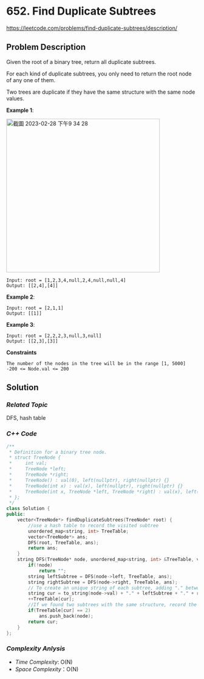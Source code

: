 # 652. Find Duplicate Subtrees
https://leetcode.com/problems/find-duplicate-subtrees/description/

## Problem Description

Given the root of a binary tree, return all duplicate subtrees.

For each kind of duplicate subtrees, you only need to return the root node of any one of them.

Two trees are duplicate if they have the same structure with the same node values.


**Example 1**:

<img width="404" alt="截圖 2023-02-28 下午9 34 28" src="https://user-images.githubusercontent.com/18256877/221869418-67bf97bb-8ab3-4143-8cb8-ee4cea25e03a.png">

```
Input: root = [1,2,3,4,null,2,4,null,null,4]
Output: [[2,4],[4]]
```
**Example 2**:
```
Input: root = [2,1,1]
Output: [[1]]
```
**Example 3**:
```
Input: root = [2,2,2,3,null,3,null]
Output: [[2,3],[3]]
```

**Constraints**
```
The number of the nodes in the tree will be in the range [1, 5000]
-200 <= Node.val <= 200
```

## Solution

### _Related Topic_
   DFS, hash table

### _C++ Code_
```cpp
/**
 * Definition for a binary tree node.
 * struct TreeNode {
 *     int val;
 *     TreeNode *left;
 *     TreeNode *right;
 *     TreeNode() : val(0), left(nullptr), right(nullptr) {}
 *     TreeNode(int x) : val(x), left(nullptr), right(nullptr) {}
 *     TreeNode(int x, TreeNode *left, TreeNode *right) : val(x), left(left), right(right) {}
 * };
 */
class Solution {
public:
    vector<TreeNode*> findDuplicateSubtrees(TreeNode* root) {
        //use a hash table to record the visited subtree
        unordered_map<string, int> TreeTable;
        vector<TreeNode*> ans;
        DFS(root, TreeTable, ans);
        return ans;
    }
    string DFS(TreeNode* node, unordered_map<string, int> &TreeTable, vector<TreeNode*> &ans){
        if(!node)
            return "";
        string leftSubtree = DFS(node->left, TreeTable, ans);
        string rightSubtree = DFS(node->right, TreeTable, ans);
        // To create an unique string of each subtree, adding "." between root and left/right subtree
        string cur = to_string(node->val) + "." + leftSubtree + "." + rightSubtree;
        ++TreeTable[cur];
        //If we found two subtrees with the same structure, record the root
        if(TreeTable[cur] == 2)
            ans.push_back(node);
        return cur;
    }
};
```

### _Complexity Anlysis_
- _Time Complexity_: O(N)
- _Space Complexity_：O(N)
